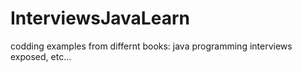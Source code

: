 # InterviewsJavaLearn
codding examples from differnt books: java programming interviews exposed, etc...
